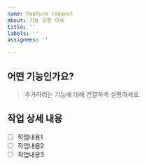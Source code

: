 ```yaml
---
name: Feature request
about: 기능 요청 이슈
title: ''
labels: ''
assignees: ''

---
```


## 어떤 기능인가요?

> 추가하려는 기능에 대해 간결하게 설명하세요.

## 작업 상세 내용

- [ ] 작업내용1
- [ ] 작업내용2
- [ ] 작업내용3
